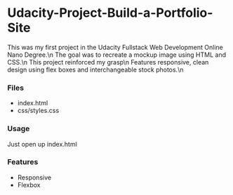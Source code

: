 # Udacity-Project-Build-a-Portfolio-Site
This was my first project in the Udacity Fullstack Web Development Online Nano Degree.\n
The goal was to recreate a mockup image using HTML and CSS.\n
This project reinforced my grasp\n
Features responsive, clean design using flex boxes and interchangeable stock photos.\n

### Files
* index.html
* css/styles.css

### Usage
  Just open up index.html
  
### Features
* Responsive
* Flexbox
